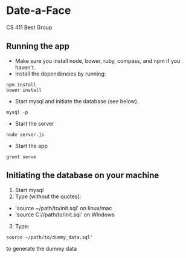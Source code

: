 # Date-a-Face
CS 411 Best Group

## Running the app
- Make sure you install node, bower, ruby, compass, and npm if you haven't.
- Install the dependencies by running:
```
npm install
bower install
```
- Start mysql and initiate the database (see below).
```
mysql -p
```
-  Start the server
```
node server.js
```
- Start the app
```
grunt serve
```

## Initiating the database on your machine
1. Start mysql
2. Type (without the quotes):
  * 'source ~/path/to/init.sql' on linux/mac
  * 'source C://path/to/init.sql' on Windows
3. Type:
```
source ~/path/to/dummy_data.sql'
```
to generate the dummy data
